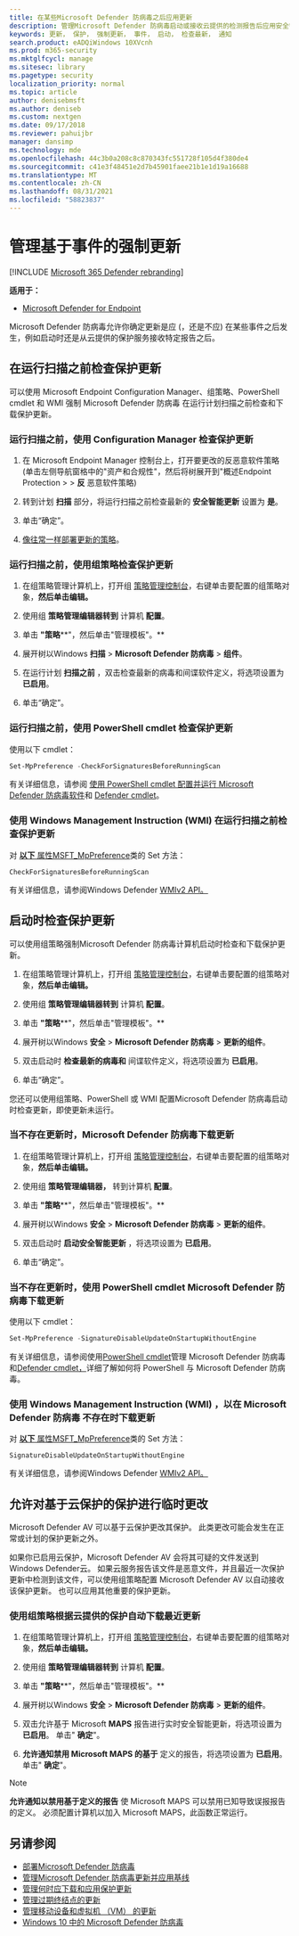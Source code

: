 ```yaml
---
title: 在某些Microsoft Defender 防病毒之后应用更新
description: 管理Microsoft Defender 防病毒启动或接收云提供的检测报告后应用安全智能更新的方式。
keywords: 更新， 保护， 强制更新， 事件， 启动， 检查最新， 通知
search.product: eADQiWindows 10XVcnh
ms.prod: m365-security
ms.mktglfcycl: manage
ms.sitesec: library
ms.pagetype: security
localization_priority: normal
ms.topic: article
author: denisebmsft
ms.author: deniseb
ms.custom: nextgen
ms.date: 09/17/2018
ms.reviewer: pahuijbr
manager: dansimp
ms.technology: mde
ms.openlocfilehash: 44c3b0a208c8c870343fc551728f105d4f380de4
ms.sourcegitcommit: c41e3f48451e2d7b45901faee21b1e1d19a16688
ms.translationtype: MT
ms.contentlocale: zh-CN
ms.lasthandoff: 08/31/2021
ms.locfileid: "58823837"
---
```

# <a name="manage-event-based-forced-updates"></a>管理基于事件的强制更新

[!INCLUDE [Microsoft 365 Defender rebranding](../../includes/microsoft-defender.md)]


**适用于：**

- [Microsoft Defender for Endpoint](/microsoft-365/security/defender-endpoint/)

Microsoft Defender 防病毒允许你确定更新是应 (，还是不应) 在某些事件之后发生，例如启动时还是从云提供的保护服务接收特定报告之后。

## <a name="check-for-protection-updates-before-running-a-scan"></a>在运行扫描之前检查保护更新

可以使用 Microsoft Endpoint Configuration Manager、组策略、PowerShell cmdlet 和 WMI 强制 Microsoft Defender 防病毒 在运行计划扫描之前检查和下载保护更新。

### <a name="use-configuration-manager-to-check-for-protection-updates-before-running-a-scan"></a>运行扫描之前，使用 Configuration Manager 检查保护更新

1. 在 Microsoft Endpoint Manager 控制台上，打开要更改的反恶意软件策略 (单击左侧导航窗格中的"资产和合规性"，然后将树展开到"概述Endpoint Protection \>  \> **反** 恶意软件策略) 

2. 转到计划 **扫描** 部分，将运行扫描之前检查最新的 **安全智能更新** 设置为 **是**。

3. 单击“确定”。

4. [像往常一样部署更新的策略](/sccm/protect/deploy-use/endpoint-antimalware-policies#deploy-an-antimalware-policy-to-client-computers)。

### <a name="use-group-policy-to-check-for-protection-updates-before-running-a-scan"></a>运行扫描之前，使用组策略检查保护更新

1. 在组策略管理计算机上，打开组 [策略管理控制台](/previous-versions/windows/desktop/gpmc/group-policy-management-console-portal)，右键单击要配置的组策略对象，**然后单击编辑。**

2. 使用组 **策略管理编辑器转到** 计算机 **配置**。

3. 单击 **"策略****"，然后单击"管理模板"。**

4. 展开树以Windows **扫描** \> **Microsoft Defender 防病毒** \> **组件**。

5. 在运行计划 **扫描之前** ，双击检查最新的病毒和间谍软件定义，将选项设置为 **已启用**。

6. 单击“确定”。

### <a name="use-powershell-cmdlets-to-check-for-protection-updates-before-running-a-scan"></a>运行扫描之前，使用 PowerShell cmdlet 检查保护更新

使用以下 cmdlet：

```PowerShell
Set-MpPreference -CheckForSignaturesBeforeRunningScan
```

有关详细信息，请参阅 [使用 PowerShell cmdlet 配置并运行 Microsoft Defender 防病毒软件](use-powershell-cmdlets-microsoft-defender-antivirus.md)和 [Defender cmdlet](/powershell/module/defender/index)。

### <a name="use-windows-management-instruction-wmi-to-check-for-protection-updates-before-running-a-scan"></a>使用 Windows Management Instruction (WMI) 在运行扫描之前检查保护更新

对 [**以下** 属性MSFT_MpPreference](/previous-versions/windows/desktop/legacy/dn455323(v=vs.85))类的 Set 方法：

```WMI
CheckForSignaturesBeforeRunningScan
```

有关详细信息，请参阅Windows Defender [WMIv2 API。](/previous-versions/windows/desktop/defender/windows-defender-wmiv2-apis-portal)

## <a name="check-for-protection-updates-on-startup"></a>启动时检查保护更新

可以使用组策略强制Microsoft Defender 防病毒计算机启动时检查和下载保护更新。

1. 在组策略管理计算机上，打开组 [策略管理控制台](/previous-versions/windows/desktop/gpmc/group-policy-management-console-portal)，右键单击要配置的组策略对象，**然后单击编辑。**

2. 使用组 **策略管理编辑器转到** 计算机 **配置**。

3. 单击 **"策略****"，然后单击"管理模板"。**

4. 展开树以Windows **安全** \> **Microsoft Defender 防病毒** \> **更新的组件**。

5. 双击启动时 **检查最新的病毒和** 间谍软件定义，将选项设置为 **已启用**。

6. 单击“确定”。

您还可以使用组策略、PowerShell 或 WMI 配置Microsoft Defender 防病毒启动时检查更新，即使更新未运行。

### <a name="use-group-policy-to-download-updates-when-microsoft-defender-antivirus-is-not-present"></a>当不存在更新时，Microsoft Defender 防病毒下载更新

1. 在组策略管理计算机上，打开组 [策略管理控制台](/previous-versions/windows/desktop/gpmc/group-policy-management-console-portal)，右键单击要配置的组策略对象，**然后单击编辑。**

2. 使用组 **策略管理编辑器，** 转到计算机 **配置**。

3. 单击 **"策略****"，然后单击"管理模板"。**

4. 展开树以Windows **安全** \> **Microsoft Defender 防病毒** \> **更新的组件**。

5. 双击启动时 **启动安全智能更新** ，将选项设置为 **已启用**。

6. 单击“确定”。

### <a name="use-powershell-cmdlets-to-download-updates-when-microsoft-defender-antivirus-is-not-present"></a>当不存在更新时，使用 PowerShell cmdlet Microsoft Defender 防病毒下载更新

使用以下 cmdlet：

```PowerShell
Set-MpPreference -SignatureDisableUpdateOnStartupWithoutEngine
```

有关详细信息，请参阅使用[PowerShell cmdlet](use-powershell-cmdlets-microsoft-defender-antivirus.md)管理 Microsoft Defender 防病毒 和[Defender cmdlet，](/powershell/module/defender/index)详细了解如何将 PowerShell 与 Microsoft Defender 防病毒。

### <a name="use-windows-management-instruction-wmi-to-download-updates-when-microsoft-defender-antivirus-is-not-present"></a>使用 Windows Management Instruction (WMI) ，以在 Microsoft Defender 防病毒 不存在时下载更新

对 [**以下** 属性MSFT_MpPreference](/previous-versions/windows/desktop/legacy/dn455323(v=vs.85))类的 Set 方法：

```WMI
SignatureDisableUpdateOnStartupWithoutEngine
```

有关详细信息，请参阅Windows Defender [WMIv2 API。](/previous-versions/windows/desktop/defender/windows-defender-wmiv2-apis-portal)

<a id="cloud-report-updates"></a>

## <a name="allow-ad-hoc-changes-to-protection-based-on-cloud-delivered-protection"></a>允许对基于云保护的保护进行临时更改

Microsoft Defender AV 可以基于云保护更改其保护。 此类更改可能会发生在正常或计划的保护更新之外。

如果你已启用云保护，Microsoft Defender AV 会将其可疑的文件发送到Windows Defender云。 如果云服务报告该文件是恶意文件，并且最近一次保护更新中检测到该文件，可以使用组策略配置 Microsoft Defender AV 以自动接收该保护更新。 也可以应用其他重要的保护更新。

### <a name="use-group-policy-to-automatically-download-recent-updates-based-on-cloud-delivered-protection"></a>使用组策略根据云提供的保护自动下载最近更新

1. 在组策略管理计算机上，打开组 [策略管理控制台](/previous-versions/windows/desktop/gpmc/group-policy-management-console-portal)，右键单击要配置的组策略对象，**然后单击编辑。**

2. 使用组 **策略管理编辑器转到** 计算机 **配置**。

3. 单击 **"策略****"，然后单击"管理模板"。**

4. 展开树以Windows **安全** \> **Microsoft Defender 防病毒** \> **更新的组件**。

5. 双击允许基于 Microsoft **MAPS** 报告进行实时安全智能更新，将选项设置为 **已启用**。 单击" **确定**"。

6. **允许通知禁用 Microsoft MAPS 的基于** 定义的报告，将选项设置为 **已启用**。 单击" **确定**"。

> [!NOTE]
> **允许通知以禁用基于定义的报告** 使 Microsoft MAPS 可以禁用已知导致误报报告的定义。 必须配置计算机以加入 Microsoft MAPS，此函数正常运行。

## <a name="see-also"></a>另请参阅

- [部署Microsoft Defender 防病毒](deploy-manage-report-microsoft-defender-antivirus.md)
- [管理Microsoft Defender 防病毒更新并应用基线](manage-updates-baselines-microsoft-defender-antivirus.md)
- [管理何时应下载和应用保护更新](manage-protection-update-schedule-microsoft-defender-antivirus.md)
- [管理过期终结点的更新](manage-outdated-endpoints-microsoft-defender-antivirus.md)
- [管理移动设备和虚拟机 （VM） 的更新](manage-updates-mobile-devices-vms-microsoft-defender-antivirus.md)
- [Windows 10 中的 Microsoft Defender 防病毒](microsoft-defender-antivirus-in-windows-10.md)
